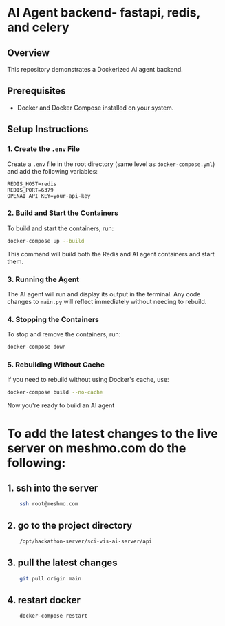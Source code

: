 # AI Agent backend- fastapi, redis, and celery

## Overview
This repository demonstrates a Dockerized AI agent backend. 

## Prerequisites
- Docker and Docker Compose installed on your system.

## Setup Instructions

### 1. Create the `.env` File
Create a `.env` file in the root directory (same level as `docker-compose.yml`) and add the following variables:

```env
REDIS_HOST=redis
REDIS_PORT=6379
OPENAI_API_KEY=your-api-key
```

### 2. Build and Start the Containers
To build and start the containers, run:

```bash
docker-compose up --build
```
This command will build both the Redis and AI agent containers and start them.

### 3. Running the Agent
The AI agent will run and display its output in the terminal. Any code changes to `main.py` will reflect immediately without needing to rebuild.

### 4. Stopping the Containers
To stop and remove the containers, run:

```bash
docker-compose down
```

### 5. Rebuilding Without Cache
If you need to rebuild without using Docker's cache, use:

```bash
docker-compose build --no-cache
```

Now you're ready to build an AI agent


# To add the latest changes to the live server on meshmo.com do the following: 

## 1. ssh into the server 
```bash
    ssh root@meshmo.com
```

## 2. go to the project directory 
```bash 
    /opt/hackathon-server/sci-vis-ai-server/api
```

## 3. pull the latest changes 
```bash 
    git pull origin main
```

## 4. restart docker 
```bash
    docker-compose restart
```

